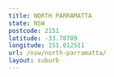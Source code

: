 ```yaml
---
title: NORTH PARRAMATTA
state: NSW
postcode: 2151
latitude: -33.78709
longitude: 151.012511
url: /nsw/north-parramatta/
layout: suburb
---
```

